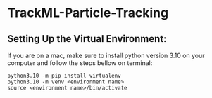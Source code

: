 # TrackML-Particle-Tracking

## Setting Up the Virtual Environment: 
If you are on a mac, make sure to install python version 3.10 on your computer and follow the steps bellow on terminal: 

```
python3.10 -m pip install virtualenv
python3.10 -m venv <environment name>
source <environment name>/bin/activate
```

